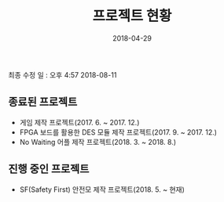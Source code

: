 ﻿---
layout: post
title:  "프로젝트 현황"
date:   2018-04-29
project: true
tag:
- project status
comments: false
---
최종 수정 일 : 오후 4:57 2018-08-11


## 종료된 프로젝트

* 게임 제작 프로젝트(2017. 6. ~ 2017. 12.)
* FPGA 보드를 활용한 DES 모듈 제작 프로젝트(2017. 9. ~ 2017. 12.)
* No Waiting 어플 제작 프로젝트(2018. 3. ~ 2018. 8.)

## 진행 중인 프로젝트

* SF(Safety First) 안전모 제작 프로젝트(2018. 5. ~ 현재)
